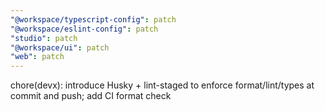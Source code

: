 ```yaml
---
"@workspace/typescript-config": patch
"@workspace/eslint-config": patch
"studio": patch
"@workspace/ui": patch
"web": patch
---
```


chore(devx): introduce Husky + lint-staged to enforce format/lint/types at commit and push; add CI format check
